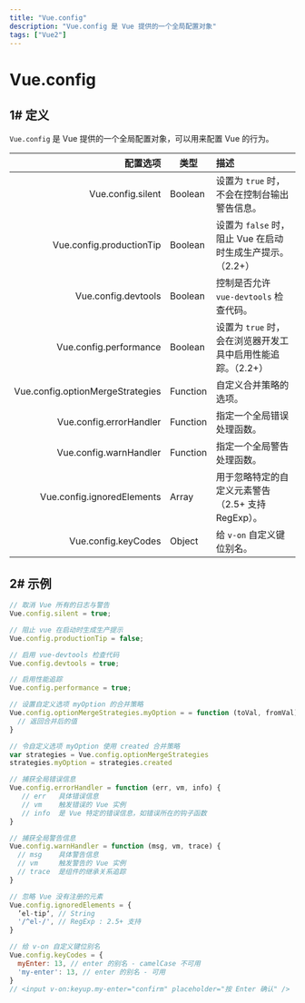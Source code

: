 ```yaml
---
title: "Vue.config"
description: "Vue.config 是 Vue 提供的一个全局配置对象"
tags: ["Vue2"]
---
```


# Vue.config

## 1# 定义

 `Vue.config` 是 Vue 提供的一个全局配置对象，可以用来配置 Vue 的行为。 

|                         配置选项 | 类型     | 描述                                                         |
| -------------------------------: | -------- | :----------------------------------------------------------- |
|                Vue.config.silent | Boolean  | 设置为 `true` 时，不会在控制台输出警告信息。                 |
|         Vue.config.productionTip | Boolean  | 设置为 `false` 时，阻止 Vue 在启动时生成生产提示。（2.2+）   |
|              Vue.config.devtools | Boolean  | 控制是否允许 `vue-devtools` 检查代码。                       |
|           Vue.config.performance | Boolean  | 设置为 `true` 时，会在浏览器开发工具中启用性能追踪。（2.2+） |
| Vue.config.optionMergeStrategies | Function | 自定义合并策略的选项。                                       |
|          Vue.config.errorHandler | Function | 指定一个全局错误处理函数。                                   |
|           Vue.config.warnHandler | Function | 指定一个全局警告处理函数。                                   |
|       Vue.config.ignoredElements | Array    | 用于忽略特定的自定义元素警告（2.5+ 支持 RegExp）。           |
|              Vue.config.keyCodes | Object   | 给 `v-on` 自定义键位别名。                                   |

## 2# 示例

```js
// 取消 Vue 所有的日志与警告
Vue.config.silent = true;

// 阻止 vue 在启动时生成生产提示
Vue.config.productionTip = false;

// 启用 vue-devtools 检查代码
Vue.config.devtools = true;

// 启用性能追踪
Vue.config.performance = true;

// 设置自定义选项 myOption 的合并策略
Vue.config.optionMergeStrategies.myOption = = function (toVal, fromVal) {
  // 返回合并后的值
}

// 令自定义选项 myOption 使用 created 合并策略
var strategies = Vue.config.optionMergeStrategies
strategies.myOption = strategies.created

// 捕获全局错误信息
Vue.config.errorHandler = function (err, vm, info) {
   // err   具体错误信息
   // vm    触发错误的 Vue 实例
   // info  是 Vue 特定的错误信息，如错误所在的钩子函数
}

// 捕获全局警告信息
Vue.config.warnHandler = function (msg, vm, trace) {
  // msg    具体警告信息
  // vm     触发警告的 Vue 实例
  // trace  是组件的继承关系追踪
}

// 忽略 Vue 没有注册的元素
Vue.config.ignoredElements = {
  ’el-tip‘, // String
  '/^el-/', // RegExp : 2.5+ 支持
}

// 给 v-on 自定义键位别名
Vue.config.keyCodes = {
  myEnter: 13, // enter 的别名 - camelCase 不可用
  'my-enter': 13, // enter 的别名 - 可用
}
// <input v-on:keyup.my-enter="confirm" placeholder="按 Enter 确认" />
```